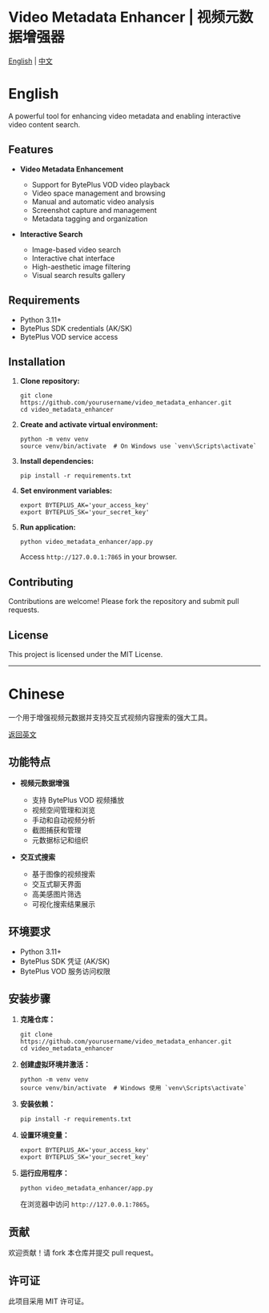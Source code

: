 # Video Metadata Enhancer | 视频元数据增强器

[English](#english) | [中文](#chinese)

# English

A powerful tool for enhancing video metadata and enabling interactive video content search.

## Features

- **Video Metadata Enhancement**
  - Support for BytePlus VOD video playback
  - Video space management and browsing
  - Manual and automatic video analysis
  - Screenshot capture and management
  - Metadata tagging and organization

- **Interactive Search**
  - Image-based video search
  - Interactive chat interface
  - High-aesthetic image filtering
  - Visual search results gallery

## Requirements

- Python 3.11+
- BytePlus SDK credentials (AK/SK)
- BytePlus VOD service access

## Installation

1. **Clone repository:**
   ```shell
   git clone https://github.com/yourusername/video_metadata_enhancer.git
   cd video_metadata_enhancer
   ```

2. **Create and activate virtual environment:**
   ```shell
   python -m venv venv
   source venv/bin/activate  # On Windows use `venv\Scripts\activate`
   ```

3. **Install dependencies:**
   ```shell
   pip install -r requirements.txt
   ```

4. **Set environment variables:**
   ```shell
   export BYTEPLUS_AK='your_access_key'
   export BYTEPLUS_SK='your_secret_key'
   ```

5. **Run application:**
   ```shell
   python video_metadata_enhancer/app.py
   ```
   Access `http://127.0.0.1:7865` in your browser.

## Contributing

Contributions are welcome! Please fork the repository and submit pull requests.

## License

This project is licensed under the MIT License.

---



# Chinese

一个用于增强视频元数据并支持交互式视频内容搜索的强大工具。

[返回英文](#english)

## 功能特点

- **视频元数据增强**
  - 支持 BytePlus VOD 视频播放
  - 视频空间管理和浏览
  - 手动和自动视频分析
  - 截图捕获和管理
  - 元数据标记和组织

- **交互式搜索**
  - 基于图像的视频搜索
  - 交互式聊天界面
  - 高美感图片筛选
  - 可视化搜索结果展示

## 环境要求

- Python 3.11+
- BytePlus SDK 凭证 (AK/SK)
- BytePlus VOD 服务访问权限

## 安装步骤

1. **克隆仓库：**
   ```shell
   git clone https://github.com/yourusername/video_metadata_enhancer.git
   cd video_metadata_enhancer
   ```

2. **创建虚拟环境并激活：**
   ```shell
   python -m venv venv
   source venv/bin/activate  # Windows 使用 `venv\Scripts\activate`
   ```

3. **安装依赖：**
   ```shell
   pip install -r requirements.txt
   ```

4. **设置环境变量：**
   ```shell
   export BYTEPLUS_AK='your_access_key'
   export BYTEPLUS_SK='your_secret_key'
   ```

5. **运行应用程序：**
   ```shell
   python video_metadata_enhancer/app.py
   ```
   在浏览器中访问 `http://127.0.0.1:7865`。

## 贡献

欢迎贡献！请 fork 本仓库并提交 pull request。

## 许可证

此项目采用 MIT 许可证。 